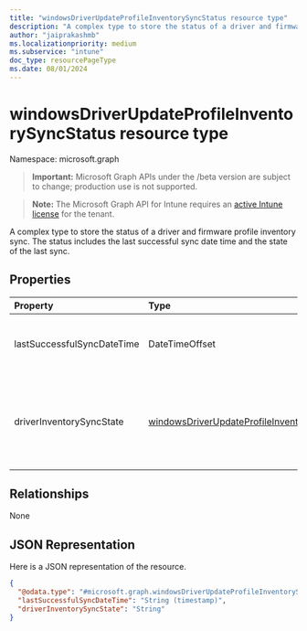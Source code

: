 ```yaml
---
title: "windowsDriverUpdateProfileInventorySyncStatus resource type"
description: "A complex type to store the status of a driver and firmware profile inventory sync. The status includes the last successful sync date time and the state of the last sync."
author: "jaiprakashmb"
ms.localizationpriority: medium
ms.subservice: "intune"
doc_type: resourcePageType
ms.date: 08/01/2024
---
```


# windowsDriverUpdateProfileInventorySyncStatus resource type

Namespace: microsoft.graph

> **Important:** Microsoft Graph APIs under the /beta version are subject to change; production use is not supported.

> **Note:** The Microsoft Graph API for Intune requires an [active Intune license](https://go.microsoft.com/fwlink/?linkid=839381) for the tenant.

A complex type to store the status of a driver and firmware profile inventory sync. The status includes the last successful sync date time and the state of the last sync.

## Properties
|Property|Type|Description|
|:---|:---|:---|
|lastSuccessfulSyncDateTime|DateTimeOffset|The last successful sync date and time in UTC.|
|driverInventorySyncState|[windowsDriverUpdateProfileInventorySyncState](../resources/intune-softwareupdate-windowsdriverupdateprofileinventorysyncstate.md)|The state of the latest sync. Possible values are: `pending`, `success`, `failure`.|

## Relationships
None

## JSON Representation
Here is a JSON representation of the resource.
<!-- {
  "blockType": "resource",
  "@odata.type": "microsoft.graph.windowsDriverUpdateProfileInventorySyncStatus"
}
-->
``` json
{
  "@odata.type": "#microsoft.graph.windowsDriverUpdateProfileInventorySyncStatus",
  "lastSuccessfulSyncDateTime": "String (timestamp)",
  "driverInventorySyncState": "String"
}
```
